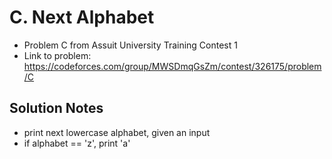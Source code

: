 # C. Next Alphabet

* Problem C from Assuit University Training Contest 1
* Link to problem: https://codeforces.com/group/MWSDmqGsZm/contest/326175/problem/C

## Solution Notes

* print next lowercase alphabet, given an input
* if alphabet == 'z', print 'a'